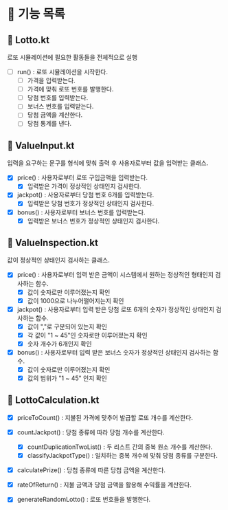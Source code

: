 # 📂 기능 목록

## 📄 Lotto.kt
로또 시뮬레이션에 필요한 활동들을 전체적으로 실행
- [ ] run() : 로또 시뮬레이션을 시작한다.
    - [ ] 가격을 입력받는다.
    - [ ] 가격에 맞춰 로또 번호를 발행한다.
    - [ ] 당첨 번호를 입력받는다.
    - [ ] 보너스 번호를 입력받는다.
    - [ ] 당첨 금액을 계산한다.
    - [ ] 당첨 통계를 낸다.

## 📄 ValueInput.kt
입력을 요구하는 문구를 형식에 맞춰 출력 후 사용자로부터 값을 입력받는 클래스.
- [x] price() : 사용자로부터 로또 구입금액을 입력받는다.
    - [x] 입력받은 가격이 정상적인 상태인지 검사한다.
- [x] jackpot() : 사용자로부터 당첨 번호 6개를 입력받는다.  
    - [x] 입력받은 당첨 번호가 정상적인 상태인지 검사한다.
- [x] bonus() : 사용자로부터 보너스 번호를 입력받는다.
    - [x] 입력받은 보너스 번호가 정상적인 상태인지 검사한다.

## 📄 ValueInspection.kt
값이 정상적인 상태인지 검사하는 클래스.
- [x] price() : 사용자로부터 입력 받은 금액이 시스템에서 원하는 정상적인 형태인지 검사하는 함수.
    - [x] 값이 숫자로만 이루어졌는지 확인
    - [x] 값이 1000으로 나누어떨어지는지 확인
- [x] jackpot() : 사용자로부터 입력 받은 당첨 로또 6개의 숫자가 정상적인 상태인지 검사하는 함수.
    - [x] 값이 ","로 구분되어 있는지 확인
    - [x] 각 값이 "1 ~ 45"인 숫자로만 이루어졌는지 확인
    - [x] 숫자 개수가 6개인지 확인
- [x] bonus() : 사용자로부터 입력 받은 보너스 숫자가 정상적인 상태인지 검사하는 함수.
    - [x] 값이 숫자로만 이루어졌는지 확인
    - [x] 값의 범위가 "1 ~ 45" 인지 확인

## 📄 LottoCalculation.kt
- [x] priceToCount() : 지불된 가격에 맞추어 발급할 로또 개수를 계산한다.
- [x] countJackpot() : 당첨 종류에 따라 당첨 개수를 계산한다. 
    - [x] countDuplicationTwoList() : 두 리스트 간의 중복 원소 개수를 계산한다.
    - [x] classifyJackpotType() : 일치하는 중복 개수에 맞춰 당첨 종류를 구분한다.
- [x] calculatePrize() : 당첨 종류에 따른 당첨 금액을 계산한다.
- [x] rateOfReturn() : 지불 금액과 당첨 금액을 활용해 수익률을 계산한다.
- [x] generateRandomLotto() : 로또 번호들을 발행한다.
 
